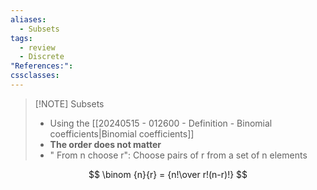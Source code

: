 ```yaml
---
aliases:
  - Subsets
tags:
  - review
  - Discrete
"References:": 
cssclasses:
---
```

> [!NOTE] Subsets
> + Using the [[20240515 - 012600 - Definition - Binomial coefficients|Binomial coefficients]]
> + **The order does not matter**
> + " From n choose r": Choose pairs of r from a set of n elements
>

$$
\binom {n}{r} = {n!\over r!(n-r)!}
$$